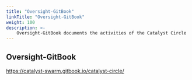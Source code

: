 ```yaml
---
title: "Oversight-GitBook"
linkTitle: "Oversight-GitBook"
weight: 100
description: >-
    Oversight-GitBook documents the activities of the Catalyst Circle 
---
```


## Oversight-GitBook

https://catalyst-swarm.gitbook.io/catalyst-circle/
